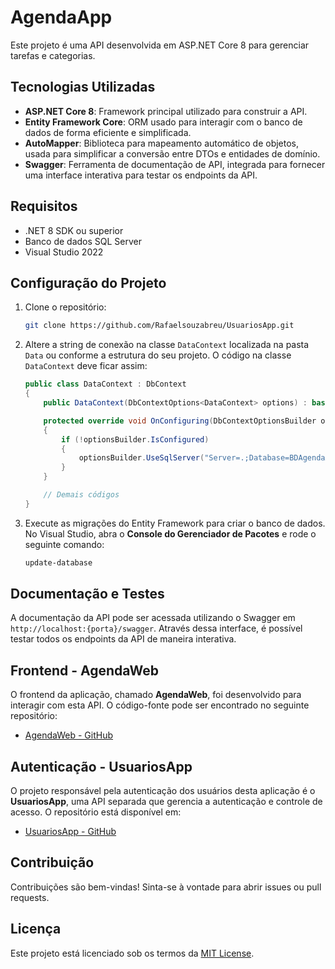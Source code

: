 # AgendaApp

Este projeto é uma API desenvolvida em ASP.NET Core 8 para gerenciar tarefas e categorias.

## Tecnologias Utilizadas

- **ASP.NET Core 8**: Framework principal utilizado para construir a API.
- **Entity Framework Core**: ORM usado para interagir com o banco de dados de forma eficiente e simplificada.
- **AutoMapper**: Biblioteca para mapeamento automático de objetos, usada para simplificar a conversão entre DTOs e entidades de domínio.
- **Swagger**: Ferramenta de documentação de API, integrada para fornecer uma interface interativa para testar os endpoints da API.

## Requisitos

- .NET 8 SDK ou superior
- Banco de dados SQL Server
- Visual Studio 2022

## Configuração do Projeto

1. Clone o repositório:
    ```bash
    git clone https://github.com/Rafaelsouzabreu/UsuariosApp.git
    ```

2. Altere a string de conexão na classe `DataContext` localizada na pasta `Data` ou conforme a estrutura do seu projeto. O código na classe `DataContext` deve ficar assim:

    ```csharp
    public class DataContext : DbContext
    {
        public DataContext(DbContextOptions<DataContext> options) : base(options) { }

        protected override void OnConfiguring(DbContextOptionsBuilder optionsBuilder)
        {
            if (!optionsBuilder.IsConfigured)
            {
                optionsBuilder.UseSqlServer("Server=.;Database=BDAgendaApp;Trusted_Connection=True;");
            }
        }

        // Demais códigos
    }
    ```

3. Execute as migrações do Entity Framework para criar o banco de dados. No Visual Studio, abra o **Console do Gerenciador de Pacotes** e rode o seguinte comando:
    ```bash
    update-database
    ```

## Documentação e Testes

A documentação da API pode ser acessada utilizando o Swagger em `http://localhost:{porta}/swagger`. Através dessa interface, é possível testar todos os endpoints da API de maneira interativa.

## Frontend - AgendaWeb

O frontend da aplicação, chamado **AgendaWeb**, foi desenvolvido para interagir com esta API. O código-fonte pode ser encontrado no seguinte repositório:
- [AgendaWeb - GitHub](https://github.com/Rafaelsouzabreu/AgendaWeb)

## Autenticação - UsuariosApp

O projeto responsável pela autenticação dos usuários desta aplicação é o **UsuariosApp**, uma API separada que gerencia a autenticação e controle de acesso. O repositório está disponível em:
- [UsuariosApp - GitHub](https://github.com/Rafaelsouzabreu/UsuariosApp)

## Contribuição

Contribuições são bem-vindas! Sinta-se à vontade para abrir issues ou pull requests.

## Licença

Este projeto está licenciado sob os termos da [MIT License](LICENSE).



